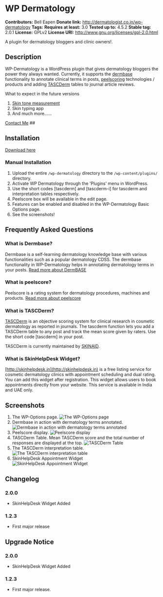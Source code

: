 # WP Dermatology #
**Contributors:**      Bell Eapen
**Donate link:**       http://dermatologist.co.in/wp-dermatology
**Tags:**
**Requires at least:** 3.0
**Tested up to:**      4.5.2
**Stable tag:**        2.0.1
**License:**           GPLv2
**License URI:**       http://www.gnu.org/licenses/gpl-2.0.html

A plugin for dermatology bloggers and clinic owners!.

## Description ##

WP-Dermatology is a WordPress plugin that gives dermatology bloggers the power they always wanted. Currently, it supports the [dermbase](http://gulfdoctor.net/dermbase/) functionality to annotate clinical terms in posts, [peelscoring](http://gulfdoctor.net/peelscore/) technologies / products and adding [TASCDerm](http://dermatologist.co.in/2015/03/tascderm.html) tables to journal article reviews.

What to expect in the future versions

1. [Skin tone measurement](gulfdoctor.net/charm)
2. Skin typing app
3. And much more......

[Contact Me](http://gulfdoctor.net/contactme.htm) ##

## Installation ##

[Download here](http://docpg.co.in/estore/downloads/wp-dermatology/)

### Manual Installation ###

1. Upload the entire `/wp-dermatology` directory to the `/wp-content/plugins/` directory.
2. Activate WP Dermatology through the 'Plugins' menu in WordPress.
3. Use the short codes [tascderm] and [tascderm-i] for tascderm and interpretation tables respectively.
4. Peelscore box will be available in the edit page.
5. Features can be enabled and disabled in the WP-Dermatology Basic Options page.
6. See the screenshots!

## Frequently Asked Questions ##

### What is Dermbase? ###

Dermbase is a self-learning dermatology knowledge base with various functionalities such as a popular dermatology CDSS. The dermbase functionality in WP-Dermatology helps in annotating dermatology terms in your posts. [Read more about DermBASE](http://gulfdoctor.net/dermbase/)

### What is peelscore? ###

Peelscore is a rating system for dermatology procedures, machines and products. [Read more about peelscore](http://gulfdoctor.net/peelscore/)

### What is TASCDerm? ###

[TASCDerm](http://dermatologist.co.in/2015/03/tascderm.html) is an objective scoring system for clinical research in cosmetic dermatology as reported in journals. The tascderm function lets you add a TASCDerm table to any post and track the mean score given by raters. Use the short code [tascderm] in your post.

TASCDerm is currently maintained by [SKINAID](http://www.skinaid.eu/tascderm/).

### What is SkinHelpDesk Widget? ###
[http://skinhelpdesk.in](http://skinhelpdesk.in) is a free listing service for cosmetic dermatology clinics with appointment scheduling and dual rating. You can add this widget after registration. This widget allows users to book appointments directly from your website. This service is available in India and UAE only.

## Screenshots ##

1. The WP-Options page.
![The WP-Options page](https://raw.github.com/dermatologist/wp-dermatology/master/assets/screenshot-1.png)
2. Dermbase in action with dermatology terms annotated.
![Dermbase in action with dermatology terms annotated](https://raw.github.com/dermatologist/wp-dermatology/master/assets/screenshot-2.png)
3. Peelscore display.
![Peelscore display](https://raw.github.com/dermatologist/wp-dermatology/master/assets/screenshot-3.png)
4. TASCDerm Table. Mean TASCDerm score and the total number of responses are displayed at the top.
![TASCDerm Table](https://raw.github.com/dermatologist/wp-dermatology/master/assets/screenshot-4.png)
5. The TASCDerm interpretation table.
![The TASCDerm interpretation table](https://raw.github.com/dermatologist/wp-dermatology/master/assets/screenshot-5.png)
6. SkinHelpDesk Appointment Widget
![SkinHelpDesk Appointment Widget](https://raw.github.com/dermatologist/wp-dermatology/master/assets/screenshot-6.png)

## Changelog ##

### 2.0.0 ###
* SkinHelpDesk Widget Added

### 1.2.3 ###
* First major release

## Upgrade Notice ##

### 2.0.0 ###
* SkinHelpDesk Widget Added

### 1.2.3 ###
* First major release.
